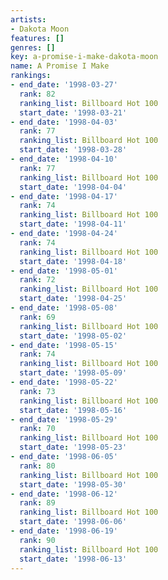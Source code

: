 ```yaml
---
artists:
- Dakota Moon
features: []
genres: []
key: a-promise-i-make-dakota-moon
name: A Promise I Make
rankings:
- end_date: '1998-03-27'
  rank: 82
  ranking_list: Billboard Hot 100
  start_date: '1998-03-21'
- end_date: '1998-04-03'
  rank: 77
  ranking_list: Billboard Hot 100
  start_date: '1998-03-28'
- end_date: '1998-04-10'
  rank: 77
  ranking_list: Billboard Hot 100
  start_date: '1998-04-04'
- end_date: '1998-04-17'
  rank: 74
  ranking_list: Billboard Hot 100
  start_date: '1998-04-11'
- end_date: '1998-04-24'
  rank: 74
  ranking_list: Billboard Hot 100
  start_date: '1998-04-18'
- end_date: '1998-05-01'
  rank: 72
  ranking_list: Billboard Hot 100
  start_date: '1998-04-25'
- end_date: '1998-05-08'
  rank: 69
  ranking_list: Billboard Hot 100
  start_date: '1998-05-02'
- end_date: '1998-05-15'
  rank: 74
  ranking_list: Billboard Hot 100
  start_date: '1998-05-09'
- end_date: '1998-05-22'
  rank: 73
  ranking_list: Billboard Hot 100
  start_date: '1998-05-16'
- end_date: '1998-05-29'
  rank: 70
  ranking_list: Billboard Hot 100
  start_date: '1998-05-23'
- end_date: '1998-06-05'
  rank: 80
  ranking_list: Billboard Hot 100
  start_date: '1998-05-30'
- end_date: '1998-06-12'
  rank: 89
  ranking_list: Billboard Hot 100
  start_date: '1998-06-06'
- end_date: '1998-06-19'
  rank: 90
  ranking_list: Billboard Hot 100
  start_date: '1998-06-13'
---
```


